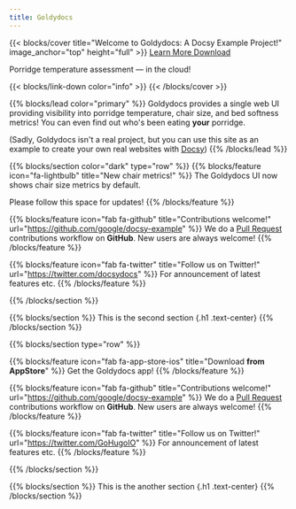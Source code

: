 ```yaml
---
title: Goldydocs
---
```


{{< blocks/cover title="Welcome to Goldydocs: A Docsy Example Project!" image_anchor="top" height="full" >}}
<a class="btn btn-lg btn-primary me-3 mb-4" href="/docs/">
  Learn More <i class="fas fa-arrow-alt-circle-right ms-2"></i>
</a>
<a class="btn btn-lg btn-secondary me-3 mb-4" href="https://github.com/google/docsy-example">
  Download <i class="fab fa-github ms-2 "></i>
</a>
<p class="lead mt-5">Porridge temperature assessment &mdash; in the cloud!</p>
{{< blocks/link-down color="info" >}}
{{< /blocks/cover >}}

{{% blocks/lead color="primary" %}}
Goldydocs provides a single web UI providing visibility into porridge
temperature, chair size, and bed softness metrics! You can even find out who's
been eating **your** porridge.

(Sadly, Goldydocs isn't a real project, but you can use this site as an example
to create your own real websites with [Docsy](https://docsy.dev))
{{% /blocks/lead %}}

{{% blocks/section color="dark" type="row" %}}
{{% blocks/feature icon="fa-lightbulb" title="New chair metrics!" %}}
The Goldydocs UI now shows chair size metrics by default.

Please follow this space for updates!
{{% /blocks/feature %}}

{{% blocks/feature icon="fab fa-github" title="Contributions welcome!" url="<https://github.com/google/docsy-example>" %}}
We do a [Pull Request](https://github.com/google/docsy-example/pulls) contributions workflow on **GitHub**. New users are always welcome!
{{% /blocks/feature %}}

{{% blocks/feature icon="fab fa-twitter" title="Follow us on Twitter!" url="<https://twitter.com/docsydocs>" %}}
For announcement of latest features etc.
{{% /blocks/feature %}}

{{% /blocks/section %}}

{{% blocks/section %}}
This is the second section
{.h1 .text-center}
{{% /blocks/section %}}

{{% blocks/section type="row" %}}

{{% blocks/feature icon="fab fa-app-store-ios" title="Download **from AppStore**" %}}
Get the Goldydocs app!
{{% /blocks/feature %}}

{{% blocks/feature icon="fab fa-github" title="Contributions welcome!"
    url="<https://github.com/google/docsy-example>" %}}
We do a [Pull Request](https://github.com/google/docsy-example/pulls)
contributions workflow on **GitHub**. New users are always welcome!
{{% /blocks/feature %}}

{{% blocks/feature icon="fab fa-twitter" title="Follow us on Twitter!"
    url="<https://twitter.com/GoHugoIO>" %}}
For announcement of latest features etc.
{{% /blocks/feature %}}

{{% /blocks/section %}}

{{% blocks/section %}}
This is the another section
{.h1 .text-center}
{{% /blocks/section %}}
